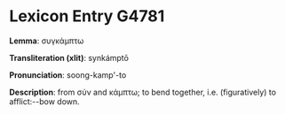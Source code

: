 # Lexicon Entry G4781

**Lemma**: συγκάμπτω

**Transliteration (xlit)**: synkámptō

**Pronunciation**: soong-kamp'-to

**Description**:
from σύν and κάμπτω; to bend together, i.e. (figuratively) to afflict:--bow down.
